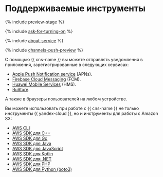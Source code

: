# Поддерживаемые инструменты

{% include [preview-stage](../../_includes/notifications/preview-stage.md) %}

{% include [ask-for-turning-on](../../_includes/notifications/ask-for-turning-on.md) %}

{% include [about-service](../../_includes/notifications/about-service.md) %}

{% include [channels-push-preview](../../_includes/notifications/channels-push-preview.md) %}

С помощью {{ cns-name }} вы можете отправлять уведомления в приложения, зарегистрированные в следующих сервисах:

* [Apple Push Notification service](https://developer.apple.com/notifications/) (APNs).
* [Firebase Cloud Messaging](https://firebase.google.com/) (FCM).
* [Huawei Mobile Services](https://developer.huawei.com/consumer/) (HMS).
* [RuStore](https://www.rustore.ru/help/sdk/push-notifications/).

А также в браузеры пользователей на любом устройстве.

Вы можете использовать при работе с {{ cns-name }} не только инструменты {{ yandex-cloud }}, но и инструменты для работы с Amazon S3:

* [AWS CLI](aws-cli.md)
* [AWS SDK для C++](sdk-cpp.md)
* [AWS SDK для Go](sdk-go.md)
* [AWS SDK для Java](sdk-java.md)
* [AWS SDK для JavaScript](sdk-javascript.md)
* [AWS SDK для Kotlin](sdk-kotlin.md)
* [AWS SDK для .NET](sdk-dot-net.md)
* [AWS SDK для PHP](sdk-php.md)
* [AWS SDK для Python (boto3)](sdk-python.md)